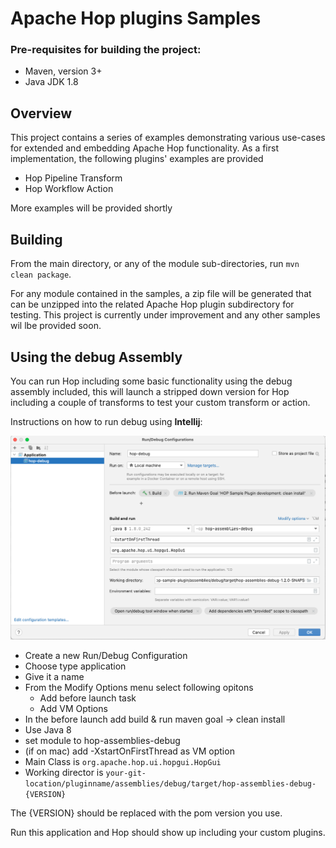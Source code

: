 # Apache Hop plugins Samples

### Pre-requisites for building the project:
* Maven, version 3+
* Java JDK 1.8

## Overview

This project contains a series of examples demonstrating various use-cases for extended and embedding Apache Hop functionality. As a first implementation, the following plugins' examples are provided

* Hop Pipeline Transform
* Hop Workflow Action

More examples will be provided shortly

## Building

From the main directory, or any of the module sub-directories, run `mvn clean package`.

For any module contained in the samples, a zip file will be generated that can be unzipped into the related Apache Hop plugin subdirectory for testing. This project is currently under improvement and any other samples wil lbe provided soon.

## Using the debug Assembly

You can run Hop including some basic functionality using the debug assembly included, this will launch a stripped down version for Hop including a couple of transforms to test your custom transform or action.

Instructions on how to run debug using **Intellij**:

![Application debug configuration](images/run_configuration.png)

- Create a new Run/Debug Configuration
- Choose type application 
- Give it a name
- From the Modify Options menu select following opitons
    - Add before launch task
    - Add VM Options
- In the before launch add build & run maven goal -> clean install
- Use Java 8
- set module to hop-assemblies-debug
- (if on mac) add -XstartOnFirstThread as VM option
- Main Class is `org.apache.hop.ui.hopgui.HopGui`
- Working director is `your-git-location/pluginname/assemblies/debug/target/hop-assemblies-debug-{VERSION}`

The {VERSION} should be replaced with the pom version you use.

Run this application and Hop should show up including your custom plugins.



